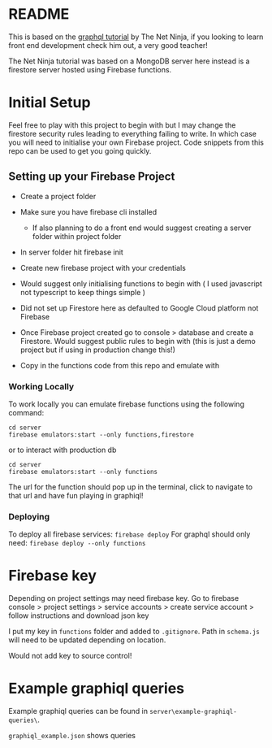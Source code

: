 # README

This is based on the [graphql tutorial](https://www.youtube.com/playlist?list=PL4cUxeGkcC9iK6Qhn-QLcXCXPQUov1U7f) by The Net Ninja, if you looking to learn front end development check him out, a very good teacher!

The Net Ninja tutorial was based on a MongoDB server here instead is a firestore server hosted using Firebase functions.

# Initial Setup

Feel free to play with this project to begin with but I may change the firestore security rules leading to everything failing to write. In which case you will need to initialise your own Firebase project. Code snippets from this repo can be used to get you going quickly. 

## Setting up your Firebase Project

* Create a project folder

* Make sure you have firebase cli installed
    * If also planning to do a front end would suggest creating a server folder within project folder

* In server folder hit firebase init 
* Create new firebase project with your credentials
* Would suggest only initialising functions to begin with ( I used javascript not typescript to keep things simple )
* Did not set up Firestore here as defaulted to Google Cloud platform not Firebase
* Once Firebase project created go to console > database and create a Firestore. Would suggest public rules to begin with (this is just a demo project but if using in production change this!)
* Copy in the functions code from this repo and emulate with

### Working Locally

To work locally you can emulate firebase functions using the following command:

```
cd server
firebase emulators:start --only functions,firestore
```
or to interact with production db
```
cd server
firebase emulators:start --only functions
```

The url for the function should pop up in the terminal, click to navigate to that url and have fun playing in graphiql!

### Deploying
To deploy all firebase services:
`firebase deploy`
For graphql should only need:
`firebase deploy --only functions`

# Firebase key
Depending on project settings may need firebase key. Go to firebase console > project settings > service accounts > create service account > follow instructions and download json key

I put my key in `functions` folder and added to `.gitignore`. Path in `schema.js` will need to be updated depending on location. 

Would not add key to source control!




# Example graphiql queries 
Example graphiql queries can be found in `server\example-graphiql-queries\`.

`graphiql_example.json` shows queries
